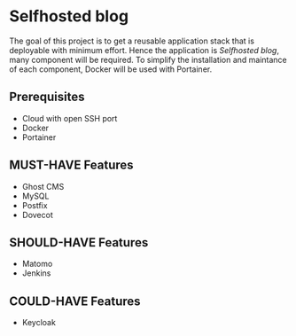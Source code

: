 # Selfhosted blog

The goal of this project is to get a reusable application stack that is deployable with minimum effort. Hence the application is <i>Selfhosted blog</i>, many component will be required. To simplify the installation and maintance of each component, Docker will be used with Portainer.

## Prerequisites

- Cloud with open SSH port
- Docker
- Portainer

## MUST-HAVE Features

- Ghost CMS
- MySQL
- Postfix
- Dovecot

## SHOULD-HAVE Features

- Matomo
- Jenkins

## COULD-HAVE Features

- Keycloak